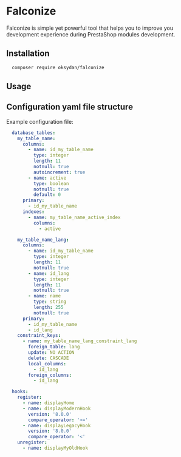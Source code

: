 # Falconize

Falconize is simple yet powerful tool that helps you to improve you development experience during PrestaShop modules development.

## Installation

```bash
  composer require oksydan/falconize
```

## Usage


## Configuration yaml file structure

Example configuration file:

```yaml
  database_tables:
    my_table_name:
      columns: 
        - name: id_my_table_name 
          type: integer
          length: 11 
          notnull: true 
          autoincrement: true
        - name: active
          type: boolean
          notnull: true
          default: 0
      primary:
        - id_my_table_name
      indexes:
        - name: my_table_name_active_index
          columns:
            - active

    my_table_name_lang:
      columns:
        - name: id_my_table_name
          type: integer
          length: 11
          notnull: true
        - name: id_lang
          type: integer
          length: 11
          notnull: true
        - name: name
          type: string
          length: 255
          notnull: true
      primary:
        - id_my_table_name
        - id_lang
    constraint_keys:
      - name: my_table_name_lang_constraint_lang
        foreign_table: lang
        update: NO ACTION
        delete: CASCADE
        local_columns:
          - id_lang
        foreign_columns:
          - id_lang

  hooks:
    register:
      - name: displayHome
      - name: displayModernHook
        version: '8.0.0'
        compare_operator: '>='
      - name: displayLegacyHook
        version: '8.0.0'
        compare_operator: '<'
    unregister:
      - name: displayMyOldHook
```
